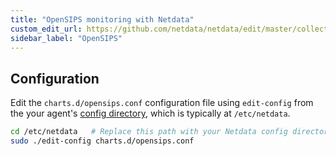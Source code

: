 ```yaml
---
title: "OpenSIPS monitoring with Netdata"
custom_edit_url: https://github.com/netdata/netdata/edit/master/collectors/charts.d.plugin/opensips/README.md
sidebar_label: "OpenSIPS"
---
```




## Configuration

Edit the `charts.d/opensips.conf` configuration file using `edit-config` from the your agent's [config
directory](/guides/docs/step-by-step/step-04#find-your-netdataconf-file), which is typically at `/etc/netdata`.

```bash
cd /etc/netdata   # Replace this path with your Netdata config directory, if different
sudo ./edit-config charts.d/opensips.conf
```


